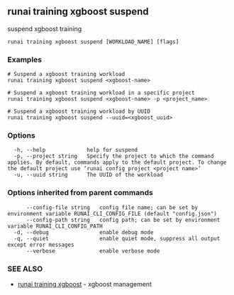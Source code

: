 ## runai training xgboost suspend

suspend xgboost training

```
runai training xgboost suspend [WORKLOAD_NAME] [flags]
```

### Examples

```
# Suspend a xgboost training workload
runai training xgboost suspend <xgboost-name>

# Suspend a xgboost training workload in a specific project
runai training xgboost suspend <xgboost-name> -p <project_name>

# Suspend a xgboost training workload by UUID
runai training xgboost suspend --uuid=<xgboost_uuid>
```

### Options

```
  -h, --help             help for suspend
  -p, --project string   Specify the project to which the command applies. By default, commands apply to the default project. To change the default project use ‘runai config project <project name>’
  -u, --uuid string      The UUID of the workload
```

### Options inherited from parent commands

```
      --config-file string   config file name; can be set by environment variable RUNAI_CLI_CONFIG_FILE (default "config.json")
      --config-path string   config path; can be set by environment variable RUNAI_CLI_CONFIG_PATH
  -d, --debug                enable debug mode
  -q, --quiet                enable quiet mode, suppress all output except error messages
      --verbose              enable verbose mode
```

### SEE ALSO

* [runai training xgboost](runai_training_xgboost.md)	 - xgboost management

